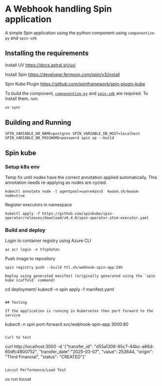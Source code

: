 # A Webhook handling Spin application
A simple Spin application using the python component using `componentize-py` and `spin-sdk`

## Installing the requirements

Install UV
https://docs.astral.sh/uv/

Install Spin
https://developer.fermyon.com/spin/v3/install

Spin Kube Plugin
https://github.com/spinframework/spin-plugin-kube

To build the component, [`componentize-py`](https://pypi.org/project/componentize-py/) and [`spin-sdk`](https://pypi.org/project/spin-sdk/) are required. To install them, run:

```bash
uv sync
```

## Building and Running

```
SPIN_VARIABLE_DB_NAME=postgres SPIN_VARIABLE_DB_HOST=localhost SPIN_VARIABLE_DB_PASSWORD=password spin up --build
```

## Spin kube

### Setup k8s env

Temp fix until nodes have the correct annotation applied automatically.
This annotation needs re-applying as nodes are cycled.
```
kubectl annotate node -l agentpool=usere4asv5  kwasm.sh/kwasm-node=true
```

Register executors in namespace
```
kubectl apply -f https://github.com/spinkube/spin-operator/releases/download/v0.4.0/spin-operator.shim-executor.yaml
```

### Build and deploy

Login to container registry using Azure CLI
```
az acr login -n tfsphoton
```

Push image to repository
```
spin registry push --build ttl.sh/webhook-spin-app:24h

Deploy using generated manifest (originally generated using the `spin kube scaffold` command)
```
cd deployment/
kubectl -n spin apply -f manifest.yaml
```

## Testing

If the application is running in Kubernetes then port forward to the service
```
kubectl -n spin port-forward svc/webhook-spin-app 3000:80
```

Curl to test
```
curl http://localhost:3000 -d '{"transfer_id": "d55a1306-95c7-44bc-a66d-60dfc4800752", "transfer_date":"2025-03-07", "value": 253644, "origin": "Third Financial", "status": "CREATED"}'
```

Locust Performance/Load Test
```
uv run locust
```